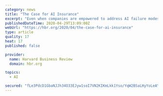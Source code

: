 ```yaml
---
category: news
title: "The Case for AI Insurance"
excerpt: "Even when companies are empowered to address AI failure modes, it is important to recognize that it is harder to be the defender than the attacker since the former needs to guard against all possible scenarios,"
publishedDateTime: 2020-04-29T13:09:00Z
webUrl: "https://hbr.org/2020/04/the-case-for-ai-insurance"
type: article
quality: 17
heat: 17
published: false

provider:
  name: Harvard Business Review
  domain: hbr.org

topics:
  - AI

secured: "fLe3PdcD1GbaNJJh34O33EJyw1soI7VN2KIKmLkk1Yso/YqW2BSaLHyYoLeAYpTXEH2cmkgRtwl2MPTP2KJ5AGSqApAeEtWaaXWQc8NJ2W8R69/Z+NwQ/6SFExNZhMp5CweImVW2PNCbdHM8FHeDrSsWB+l+JXlJywisU7WRn1yjPaH7lHZPtU0/D8c/NCMsDVWgCY4fK0U8b/+7PycQXsTiilqgKv+/dtW9nsLcf2I1AFk6LhhwmgwhcE7qbg3+SmNIu9GsTNTWsO6biBzHhoGOXFmUTvyx3j0miEPL4FO6aHgzDF0njVWAgDH7mYEBlUnXrttv8web0V2BdEUuf4MQ0Ks0P+CCoBIPTCHusFLMvwj+CjNW4XRHJgwKnbV841gQypO5kMWgJGLLmwKJsKLezfyd22NA0FcT2MiJto4fzNeISDSSw80VHX1mGvwitoBtLie2FtNfxynBH772thtnp+nKHZw/orq0xg/DUDA=;8NyUIO+LbCCVo1K3gcOa0A=="
---
```


